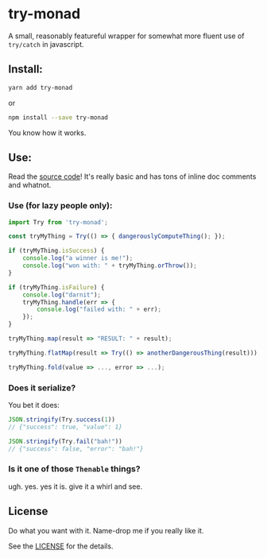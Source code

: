 # try-monad

A small, reasonably featureful wrapper for somewhat more fluent use of `try/catch` in javascript.

## Install:

```bash
yarn add try-monad
```
or
```bash
npm install --save try-monad
```

You know how it works.

## Use:

Read the [source code](src/index.js)! It's really basic and has tons of inline doc comments and whatnot.

### Use (for lazy people only):

```javascript
import Try from 'try-monad';

const tryMyThing = Try(() => { dangerouslyComputeThing(); });

if (tryMyThing.isSuccess) {
	console.log("a winner is me!");
	console.log("won with: " + tryMyThing.orThrow());
}

if (tryMyThing.isFailure) {
	console.log("darnit");
	tryMyThing.handle(err => {
		console.log("failed with: " + err);
	});
}

tryMyThing.map(result => "RESULT: " + result);

tryMyThing.flatMap(result => Try(() => anotherDangerousThing(result)));

tryMyThing.fold(value => ..., error => ...);
```

### Does it serialize?

You bet it does:
```javascript
JSON.stringify(Try.success(1))
// {"success": true, "value": 1}

JSON.stringify(Try.fail("bah!"))
// {"success": false, "error": "bah!"}
```

### Is it one of those `Thenable` things?

ugh. yes. yes it is. give it a whirl and see.


## License

Do what you want with it. Name-drop me if you really like it.

See the [LICENSE](COPYING) for the details.